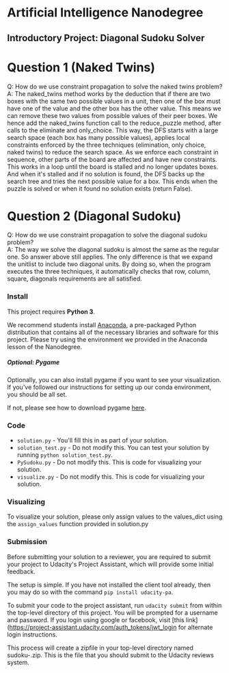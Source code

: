 # Artificial Intelligence Nanodegree
## Introductory Project: Diagonal Sudoku Solver

# Question 1 (Naked Twins)
Q: How do we use constraint propagation to solve the naked twins problem?  
A: The naked_twins method works by the deduction that if there are two boxes with the
same two possible values in a unit, then one of the box must have one of the value and the other box
has the other value. This means we can remove these two values from possible values of their peer boxes.
We hence add the naked_twins function call to the reduce_puzzle method, after calls to the eliminate
and only_choice. This way, the DFS starts with a large search space (each box has many possible values),
applies local constraints enforced by the three techniques (elimination, only choice, naked twins) to reduce the search space.
As we enforce each constraint in sequence, other parts of the board are affected and have new constraints. This works
in a loop until the board is stalled and no longer updates boxes. And when it's stalled and if no solution is found,
the DFS backs up the search tree and tries the next possible value for a box.
This ends when the puzzle is solved or when it found no solution exists (return False).

# Question 2 (Diagonal Sudoku)
Q: How do we use constraint propagation to solve the diagonal sudoku problem?  
A: The way we solve the diagonal sudoku is almost the same as the regular one. So answer above still
 applies. The only difference is that we expand the unitlist to include two diagonal units.
 By doing so, when the program executes the three techniques, it automatically checks that row,
 column, square, diagonals requirements are all satisfied.

### Install

This project requires **Python 3**.

We recommend students install [Anaconda](https://www.continuum.io/downloads), a pre-packaged Python distribution that contains all of the necessary libraries and software for this project. 
Please try using the environment we provided in the Anaconda lesson of the Nanodegree.

##### Optional: Pygame

Optionally, you can also install pygame if you want to see your visualization. If you've followed our instructions for setting up our conda environment, you should be all set.

If not, please see how to download pygame [here](http://www.pygame.org/download.shtml).

### Code

* `solution.py` - You'll fill this in as part of your solution.
* `solution_test.py` - Do not modify this. You can test your solution by running `python solution_test.py`.
* `PySudoku.py` - Do not modify this. This is code for visualizing your solution.
* `visualize.py` - Do not modify this. This is code for visualizing your solution.

### Visualizing

To visualize your solution, please only assign values to the values_dict using the ```assign_values``` function provided in solution.py

### Submission
Before submitting your solution to a reviewer, you are required to submit your project to Udacity's Project Assistant, which will provide some initial feedback.  

The setup is simple.  If you have not installed the client tool already, then you may do so with the command `pip install udacity-pa`.  

To submit your code to the project assistant, run `udacity submit` from within the top-level directory of this project.  You will be prompted for a username and password.  If you login using google or facebook, visit [this link](https://project-assistant.udacity.com/auth_tokens/jwt_login for alternate login instructions.

This process will create a zipfile in your top-level directory named sudoku-<id>.zip.  This is the file that you should submit to the Udacity reviews system.

